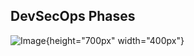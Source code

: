 ## DevSecOps Phases



![Image](ttps://kangdmi.github.io/skills-github-pages/logoDevSecOps.png){height="700px" width="400px"}

